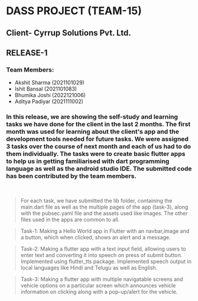 # DASS PROJECT (TEAM-15)
## Client- Cyrrup Solutions Pvt. Ltd.
## RELEASE-1
### Team Members:
- Akshit Sharma (2021101029)
- Ishit Bansal (2021101083)
- Bhumika Joshi (2022121006)
- Aditya Padiyar (2021111002)

### In this release, we are showing the self-study and learning tasks we have done for the client in the last 2 months. The first month was used for learning about the client's app and the development tools needed for future tasks. We were assigned 3 tasks over the course of next month and each of us had to do them individually. The tasks were to create basic flutter apps to help us in getting familiarised with dart programming language as well as the android studio IDE. The submitted code has been contributed by the team members.
<br>

> For each task, we have submitted the lib folder, containing the main.dart file as well as the multiple pages of the app (task-3), along with the pubsec.yaml file and the assets used like images. The other files used in the apps are common to all.

> Task-1:
  Making a Hello World app in Flutter with an navbar,image and a button, which when clicked, shows an alert and a message.

> Task-2:
  Making a flutter app with a text input field, allowing users to enter text and converting it into speech on press of submit button. Implemented using flutter_tts package. Implemented speech output in local languages like Hindi and Telugu as well as English. 

> Task-3:
  Making a flutter app with multiple navigatable screens and vehicle options on a particular screen which announces vehicle information on clicking along with a pop-up/alert for the vehicle.